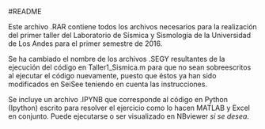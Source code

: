 
#README

Este archivo .RAR contiene todos los archivos necesarios para la realización del primer taller del Laboratorio de Sísmica y Sismología de la Universidad de Los Andes para el primer semestre de 2016.

Se ha cambiado el nombre de los archivos .SEGY resultantes de la ejecución del código en Taller1_Sismica.m para que no sean sobreescritos al ejecutar el código nuevamente, puesto que éstos ya han sido modificados en SeiSee teniendo en cuenta las instrucciones.

Se incluye un archivo .IPYNB que corresponde al código en Python (Ipython) escrito para resolver el ejercicio como lo hacen MATLAB y Excel en conjunto. Puede ejecutarse o ser visualizado en NBviewer *si se desea*.
